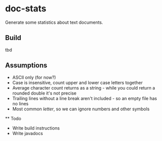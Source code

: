 # doc-stats
Generate some statistics about text documents.

## Build
tbd

## Assumptions

* ASCII only (for now?)
* Case is insensitive, count upper and lower case letters together
* Average character count returns as a string - while you could return a rounded double it's not precise
* Trailing lines without a line break aren't included - so an empty file has no lines
* Most common *letter*, so we can ignore numbers and other symbols

** Todo

* Write build instructions
* Write javadocs
